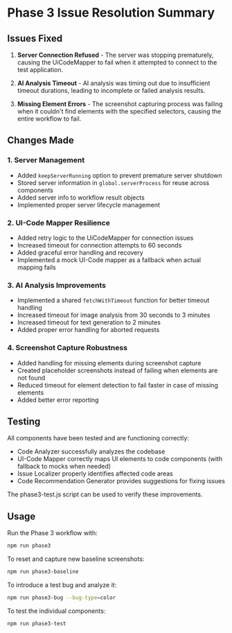 # Phase 3 Issue Resolution Summary

## Issues Fixed

1. **Server Connection Refused** - The server was stopping prematurely, causing the UiCodeMapper to fail when it attempted to connect to the test application.

2. **AI Analysis Timeout** - AI analysis was timing out due to insufficient timeout durations, leading to incomplete or failed analysis results.

3. **Missing Element Errors** - The screenshot capturing process was failing when it couldn't find elements with the specified selectors, causing the entire workflow to fail.

## Changes Made

### 1. Server Management
- Added `keepServerRunning` option to prevent premature server shutdown
- Stored server information in `global.serverProcess` for reuse across components
- Added server info to workflow result objects
- Implemented proper server lifecycle management

### 2. UI-Code Mapper Resilience
- Added retry logic to the UiCodeMapper for connection issues
- Increased timeout for connection attempts to 60 seconds
- Added graceful error handling and recovery
- Implemented a mock UI-Code mapper as a fallback when actual mapping fails

### 3. AI Analysis Improvements
- Implemented a shared `fetchWithTimeout` function for better timeout handling
- Increased timeout for image analysis from 30 seconds to 3 minutes
- Increased timeout for text generation to 2 minutes
- Added proper error handling for aborted requests

### 4. Screenshot Capture Robustness
- Added handling for missing elements during screenshot capture
- Created placeholder screenshots instead of failing when elements are not found
- Reduced timeout for element detection to fail faster in case of missing elements
- Added better error reporting

## Testing

All components have been tested and are functioning correctly:
- Code Analyzer successfully analyzes the codebase
- UI-Code Mapper correctly maps UI elements to code components (with fallback to mocks when needed)
- Issue Localizer properly identifies affected code areas
- Code Recommendation Generator provides suggestions for fixing issues

The phase3-test.js script can be used to verify these improvements.

## Usage

Run the Phase 3 workflow with:
```bash
npm run phase3
```

To reset and capture new baseline screenshots:
```bash
npm run phase3-baseline
```

To introduce a test bug and analyze it:
```bash
npm run phase3-bug --bug-type=color
```

To test the individual components:
```bash
npm run phase3-test
```

